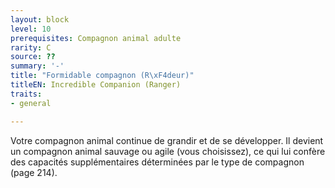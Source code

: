 ```yaml
---
layout: block
level: 10
prerequisites: Compagnon animal adulte
rarity: C
source: ??
summary: '-'
title: "Formidable compagnon (R\xF4deur)"
titleEN: Incredible Companion (Ranger)
traits:
- general

---
```


<p>Votre compagnon animal continue de grandir et de se développer. Il devient un compagnon animal sauvage ou agile (vous choisissez), ce qui lui confère des capacités supplémentaires déterminées par le type de compagnon (page 214).</p>